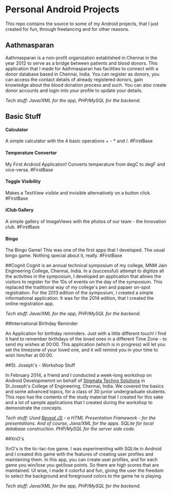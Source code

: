 # Personal Android Projects
This repo contains the source to some of my Android projects, that I just created for fun, through freelancing and for other reasons. 

## Aathmasparan
Aathmasparan is a non-profit organization established in Chennai in the year 2012 to serve as a bridge between patients and blood donors. This application that I made for Aathmasparan has facilities to connect with a donor database based in Chennai, India. You can register as donors, you can access the contact details of already registered donors, gain knowledge about the blood donation process and such. You can also create donor accounts and login into your profile to update your details. 

*Tech stuff: Java/XML for the app, PHP/MySQL for the backend.*

## Basic Stuff

#### Calculator
A simple calculator with the 4 basic operations + - * and /. #FirstBase

#### Temperature Convertor
My First Android Application! Converts temperature from degC to degF and vice-versa. #FirstBase

#### Toggle Visibility
Makes a TextView visible and invisible alternatively on a button click. #FirstBase

#### iClub Gallery
A simple gallery of ImageViews with the photos of our team - the Innovation club. #FirstBase

#### Bingo
The Bingo Game! This was one of the first apps that I developed. The usual bingo game. Nothing special about it, really. #FirstBase

##Cognit
Cognit is an annual technical symposium of my college, MNM Jain Engineering College, Chennai, India. In a (successful) attempt to digitize all the activities in the symposium, I developed an application that allows the visitors to register for the 10s of events on the day of the symposium. This replaced the traditional way of my college's pen and papaer on-spot registration. For the 2013 edition of the symposium, I created a simple informational application. It was for the 2014 edition, that I created the online registration app.

*Tech stuff: Java/XML for the app, PHP/MySQL for the backend.*

##International Birthday Reminder

An Application for birthday reminders. Just with a little different touch! I find it hard to remember birthdays of the loved ones in a different Time Zone - to send my wishes at 00:00. This application (which is in progress) will let you set the timezone of your loved one, and it will remind you in your time to wish him/her at 00:00. 

##St. Joseph's - Workshop Stuff

In February 2014, a friend and I conducted a week-long workshop on Android Developmemnt on behalf of [Stigmata Techno Solutions](http://www.stigmata.co.in) in St.Joseph's College of Engineering, Chennai, India. We covered the basics and some advanced topics, for a class of 30 junior undergraduate students. This repo has the contents of the study material that I created for this sake and a lot of sample applications that I created during the workshop to demonstrate the concepts. 

*Tech stuff: Used [Reveal JS](http://lab.hakim.se/reveal-js/#/) - a HTML Presentation Framework - for the presentations. And of course, Java/XML for the apps. SQLite for local database construction. PHP/MySQL for the server side code.*

##XnO's

XnO's is the tic-tac-toe game. I was experimenting with SQLite in Android and I created this game with the features of creating user profiles and maintaining them. In this app, you can create user profiles, and for each game you win/lose you get/lose points. So there are high scores that are maintained. UI wise, I made it colorful and fun, giving the user the freedom to select the background and foreground colors to the game he is playing. 

*Tech stuff: Java/XML for the app, PHP/MySQL for the backend.*

